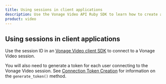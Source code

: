 ```yaml
---
title: Using sessions in client applications
description: Use the Vonage Video API Ruby SDK to learn how to create a session. Sessions allow participants to use audio, video, and messaging functionality in your application.
product: video
---
```


## Using sessions in client applications

Use the session ID in an [Vonage Video client SDK](client-sdks/overview) to connect to a Vonage Video session.

You will also need to generate a token for each user connecting to the Vonage Video session. See [Connection Token Creation](/developer/guides/create-token/ruby/) for information on the `generate_token()` method.
